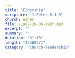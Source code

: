 ```yaml
---
title: "Eldership"
scripture: "1 Peter 5:1-5"
church: esher
file: /1987/28-06-1987.mp3
excerpt: ""
summary: ""
duration: "31:18"
length: "43360271"
category: "church-leadership"
---
```

